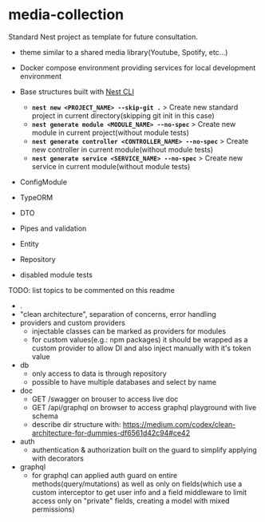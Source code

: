 # media-collection

Standard Nest project as template for future consultation.
  - theme similar to a shared media library(Youtube, Spotify, etc...)



- Docker compose environment providing services for local development environment
- Base structures built with [Nest CLI](https://docs.nestjs.com/cli/usages)
  - **`nest new <PROJECT_NAME> --skip-git .`**                               > Create new standard project in current directory(skipping git init in this case)
  - **`nest generate module <MODULE_NAME> --no-spec`**                       > Create new module in current project(without module tests)
  - **`nest generate controller <CONTROLLER_NAME> --no-spec`**               > Create new controller in current module(without module tests)
  - **`nest generate service <SERVICE_NAME> --no-spec`**                     > Create new service in current module(without module tests)

- ConfigModule
- TypeORM
- DTO
- Pipes and validation
- Entity
- Repository
- disabled module tests


TODO: list topics to be commented on this readme
 - .
 - "clean architecture", separation of concerns, error handling
 - providers and custom providers
   - injectable classes can be marked as providers for modules
   - for custom values(e.g.: npm packages) it should be wrapped as a custom provider to allow DI and also inject manually with it's token value
 - db
   - only access to data is through repository
   - possible to have multiple databases and select by name
 - doc
   - GET /swagger on brouser to access live doc
   - GET /api/graphql on browser to access graphql playground with live schema
   - describe dir structure with: https://medium.com/codex/clean-architecture-for-dummies-df6561d42c94#ce42
 - auth
   - authentication & authorization built on the guard to simplify applying with decorators
 - graphql
   - for graphql can applied auth guard on entire methods(query/mutations) as well as only on fields(which use a custom interceptor to get user info and a field middleware to limit access only on "private" fields, creating a model with mixed permissions)